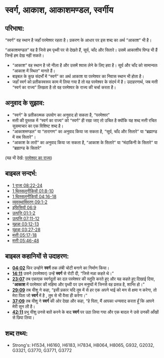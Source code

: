 # स्वर्ग, आकाश, आकाशमण्डल, स्वर्गीय #

## परिभाषा: ##

“स्वर्ग” वह स्थान है जहाँ परमेश्वर रहता है। प्रकरण के आधार पर इस शब्द का अर्थ “आकाश” भी है।

“आकाशमण्डल” वह है जिसे हम पृथ्वी पर से देखते हैं, सूर्य, चाँद और सितारे। उसमें आकाशीय पिण्ड भी हैं जिन्हें हम देख नहीं सकते।
* “आकाश” वह स्थान है जो नीला है और उसमें श्वास लेने के लिए हवा है। सूर्य और चाँद को सामान्यतः “आकाश में स्थित” मानते हैं।
* बाइबल के कुछ संदर्भों में “स्वर्ग” का अर्थ आकाश या परमेश्वर का निवास स्थान भी होता है।
* जहाँ स्वर्ग को प्रतीकस्वरूप काम में लिया गया है तो वह परमेश्वर के संदर्भ में है। उदाहरणार्थ, जब मत्ती “स्वर्ग का राज्य” लिखता है तो वह परमेश्वर के राज्य की चर्चा करता है।

## अनुवाद के सुझाव: ##

* “स्वर्ग” के प्रतीकात्मक उपयोग का अनुवाद हो सकता है, “परमेश्वर”
* मत्ती की पुस्तक में “स्वर्ग का राज्य” को “स्वर्ग” ही रखा जाए तो उचित है क्योंकि यह शब्द मत्ती रचित सुसमाचार का एक विशिष्ट शब्द है।
* “आकाशमण्डल” या “तारागण” का अनुवाद किया जा सकता है, “सूर्य, चाँद और सितारे” या “ब्रह्माण्ड में सब सितारे”।
* “आकाश के तारों” का अनुवाद किया जा सकता है, “आकाश के सितारे” या “मंदाकिनी के सितारे” या “ब्रह्माण्ड के सितारे”

(यह भी देखें: [परमेश्वर का राज्य](../kt/kingdomofgod.md))

## बाइबल सन्दर्भ: ##

* [1 राजा 08:22-24](rc://en/tn/help/1ki/08/22)
* [1 थिस्सलुनीकियों 01:8-10](rc://en/tn/help/1th/01/08)
* [1 थिस्सलुनीकियों 04:16-18](rc://en/tn/help/1th/04/16)
* [व्यवस्थाविवरण 09:1-2](rc://en/tn/help/deu/09/01)
* [इफिसियों 06:9](rc://en/tn/help/eph/06/09)
* [उत्पत्ति 01:1-2](rc://en/tn/help/gen/01/01)
* [उत्पत्ति 07:11-12](rc://en/tn/help/gen/07/11)
* [यूहन्ना 03:12-13](rc://en/tn/help/jhn/03/12)
* [यूहन्ना 03:27-28](rc://en/tn/help/jhn/03/27)
* [मत्ती 05:17-18](rc://en/tn/help/mat/05/17)
* [मत्ती 05:46-48](rc://en/tn/help/mat/05/46)

## बाइबल कहानियों से उदाहरण: ##

* __[04:02](rc://en/tn/help/obs/04/02)__  फिर उन्होंने __स्वर्ग__ तक लंबी चोटी बनाने का निर्माण किया।
* __[14:11](rc://en/tn/help/obs/14/11)__ उसने (परमेश्वर) उन्हें __स्वर्ग__ से रोटी दी, “जिसे मन्ना कहते थे।” 
* __[23:07](rc://en/tn/help/obs/23/07)__ तब एकाएक स्वर्गदूतों का दल परमेश्वर की स्तुति करते हुए और यह कहते हुए दिखाई दिया, “__आकाश__ में परमेश्वर की महिमा और पृथ्वी पर उन मनुष्यों में जिनसे वह प्रसन्न है, शान्ति हो।”
* __[29:09](rc://en/tn/help/obs/29/09)__ तब यीशु ने कहा, “इसी प्रकार यदि तुम में से हर एक अपने भाई को मन से क्षमा न करेगा, तो मेरा पिता जो __स्वर्ग__ में है , तुम से भी वैसा ही करेगा।”
* __[37:09](rc://en/tn/help/obs/37/09)__ तब यीशु ने __स्वर्ग__ की ओर देखा और कहा, “हे पिता, मैं आपका धन्यवाद करता हूँ कि आपने मेरी सुन ली है।
* __[42:11](rc://en/tn/help/obs/42/11)__ प्रभु यीशु उनसे बातें करने के बाद __स्वर्ग__ पर उठा लिया गया और एक बादल ने उसे उनकी आँखों से छिपा लिया।


## शब्द तथ्य: ##

* Strong's: H1534, H6160, H6183, H7834, H8064, H8065, G932, G2032, G3321, G3770, G3771, G3772
